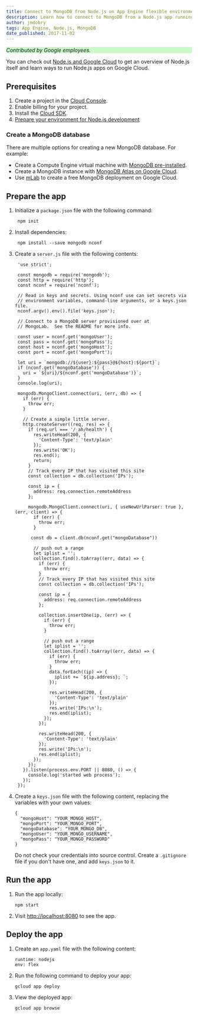 ```yaml
---
title: Connect to MongoDB from Node.js on App Engine flexible environment
description: Learn how to connect to MongoDB from a Node.js app running on App Engine flexible environment.
author: jmdobry
tags: App Engine, Node.js, MongoDB
date_published: 2017-11-02
---
```


<p style="background-color:#CAFACA;"><i>Contributed by Google employees.</i></p>

You can check out [Node.js and Google Cloud][nodejs-gcp] to get an
overview of Node.js itself and learn ways to run Node.js apps on Google Cloud.

## Prerequisites

1. Create a project in the [Cloud Console](https://console.cloud.google.com/).
1. Enable billing for your project.
1. Install the [Cloud SDK](/sdk/).
1. [Prepare your environment for Node.js development][nodejs]

### Create a MongoDB database

There are multiple options for creating a new MongoDB database. For example:

- Create a Compute Engine virtual machine with [MongoDB pre-installed](/launcher/?q=mongodb).
- Create a MongoDB instance with [MongoDB Atlas on Google Cloud](https://www.mongodb.com/cloud/atlas/mongodb-google-cloud).
- Use [mLab](https://mlab.com/google/) to create a free MongoDB deployment on Google Cloud.

## Prepare the app

1. Initialize a `package.json` file with the following command:

        npm init

1. Install dependencies:

        npm install --save mongodb nconf

1. Create a `server.js` file with the following contents:

        'use strict';

        const mongodb = require('mongodb');
        const http = require('http');
        const nconf = require('nconf');

        // Read in keys and secrets. Using nconf use can set secrets via
        // environment variables, command-line arguments, or a keys.json file.
        nconf.argv().env().file('keys.json');

        // Connect to a MongoDB server provisioned over at
        // MongoLab.  See the README for more info.

        const user = nconf.get('mongoUser');
        const pass = nconf.get('mongoPass');
        const host = nconf.get('mongoHost');
        const port = nconf.get('mongoPort');

        let uri = `mongodb://${user}:${pass}@${host}:${port}`;
        if (nconf.get('mongoDatabase')) {
          uri = `${uri}/${nconf.get('mongoDatabase')}`;
        }
        console.log(uri);

        mongodb.MongoClient.connect(uri, (err, db) => {
          if (err) {
            throw err;
          }

          // Create a simple little server.
          http.createServer((req, res) => {
            if (req.url === '/_ah/health') {
              res.writeHead(200, {
                'Content-Type': 'text/plain'
              });
              res.write('OK');
              res.end();
              return;
            }
            // Track every IP that has visited this site
            const collection = db.collection('IPs');

            const ip = {
              address: req.connection.remoteAddress
            };

            mongodb.MongoClient.connect(uri, { useNewUrlParser: true }, (err, client) => {
              if (err) {
                throw err;
              }
        
             const db = client.db(nconf.get("mongoDatabase"))

              // push out a range
              let iplist = '';
              collection.find().toArray((err, data) => {
                if (err) {
                  throw err;
                }
                // Track every IP that has visited this site
                const collection = db.collection('IPs');

                const ip = {
                  address: req.connection.remoteAddress
                };

                collection.insertOne(ip, (err) => {
                  if (err) {
                    throw err;
                  }

                  // push out a range
                  let iplist = '';
                  collection.find().toArray((err, data) => {
                    if (err) {
                      throw err;
                    }
                    data.forEach((ip) => {
                      iplist += `${ip.address}; `;
                    });

                    res.writeHead(200, {
                      'Content-Type': 'text/plain'
                    });
                    res.write('IPs:\n');
                    res.end(iplist);
                  });
                });

                res.writeHead(200, {
                  'Content-Type': 'text/plain'
                });
                res.write('IPs:\n');
                res.end(iplist);
              });
            });
          }).listen(process.env.PORT || 8080, () => {
            console.log('started web process');
          });
        });

1.  Create a `keys.json` file with the following content, replacing the
    variables with your own values:

        {
          "mongoHost": "YOUR_MONGO_HOST",
          "mongoPort": "YOUR_MONGO_PORT",
          "mongoDatabase": "YOUR_MONGO_DB",
          "mongoUser": "YOUR_MONGO_USERNAME",
          "mongoPass": "YOUR_MONGO_PASSWORD"
        }

    Do not check your credentials into source control. Create a `.gitignore`
    file if you don't have one, and add `keys.json` to it.

## Run the app

1.  Run the app locally:

        npm start

1.  Visit [http://localhost:8080](http://localhost:8080) to see the app.

## Deploy the app

1.  Create an `app.yaml` file with the following content:

        runtime: nodejs
        env: flex

1.  Run the following command to deploy your app:

        gcloud app deploy

1.  View the deployed app:

        gcloud app browse

[mongo]: https://www.mongodb.com/
[nodejs-gcp]: running-nodejs-on-google-cloud
[nodejs]: /nodejs/docs/setup
